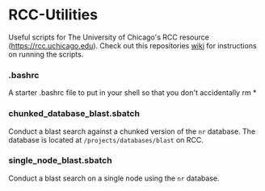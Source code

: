 # RCC-Utilities
Useful scripts for The University of Chicago's RCC resource (https://rcc.uchicago.edu).  Check out this repositories [wiki](https://github.com/uchicago-bio/RCC-Utilities/wiki) for instructions on running the scripts.


### .bashrc
A starter .bashrc file to put in your shell so that you don't accidentally rm *

### chunked_database_blast.sbatch
Conduct a blast search against a chunked version of the `nr` database.  The database is located at `/projects/databases/blast` on RCC.

### single_node_blast.sbatch
Conduct a blast search on a single node using the `nr` database.






